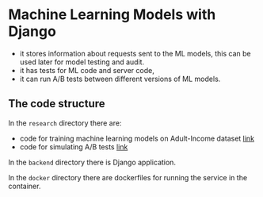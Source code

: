 # Machine Learning Models with Django


- it stores information about requests sent to the ML models, this can be used later for model testing and audit.
- it has tests for ML code and server code,
- it can run A/B tests between different versions of ML models.

## The code structure

In the `research` directory there are:

- code for training machine learning models on Adult-Income dataset [link](https://github.com/ASHWANIKY2308/INCOME_PROJ_ML/blob/master/research/train_income_classifier.ipynb)
- code for simulating A/B tests [link](https://github.com/ASHWANIKY2308/INCOME_PROJ_ML/blob/master/research/ab_test.ipynb)

In the `backend` directory there is Django application.

In the `docker` directory there are dockerfiles for running the service in the container.


